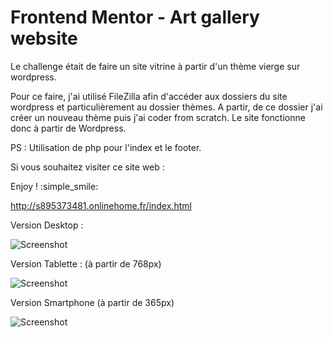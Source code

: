 # Frontend Mentor - Art gallery website

Le challenge était de faire un site vitrine à partir d'un thème vierge sur wordpress. 

Pour ce faire, j'ai utilisé FileZilla afin d'accéder aux dossiers du site wordpress et particulièrement au dossier thèmes.
A partir, de ce dossier j'ai créer un nouveau thème puis j'ai coder from scratch.
Le site fonctionne donc à partir de Wordpress.

PS : Utilisation de php pour l'index et le footer. 

Si vous souhaitez visiter ce site web : 

Enjoy ! :simple_smile:

http://s895373481.onlinehome.fr/index.html

Version Desktop : 

![Screenshot](ModernG.gif)


Version Tablette : (à partir de 768px)

![Screenshot](ModernGT.gif)


Version Smartphone (à partir de 365px)


![Screenshot](ModernGS.gif)

